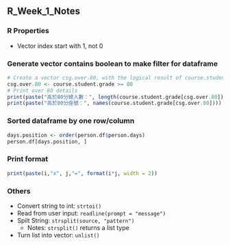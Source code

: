 ## R_Week_1_Notes

### R Properties

- Vector index start with 1, not 0

### Generate vector contains boolean to make filter for dataframe

```R
# Create a vector csg.over.80, with the logical result of course.student.grade over 80
csg.over.80 <- course.student.grade >= 80
# Print over 80 details
print(paste("高於80分總人數：", length(course.student.grade[csg.over.80])))
print(paste("高於80分座號：", names(course.student.grade[csg.over.80])))
```

### Sorted dataframe by one row/column

```R
days.position <- order(person.df$person.days)
person.df[days.position, ]
```

### Print format

```R
print(paste(i,"x", j,"=", format(i*j, width = 2))
```

### Others

- Convert string to int: `strtoi()`
- Read from user input: `readline(prompt = "message")`
- Spilt String: `strsplit(source, "pattern")`
  - Notes: `strsplit()` returns a list type
- Turn list into vector: `unlist()`


